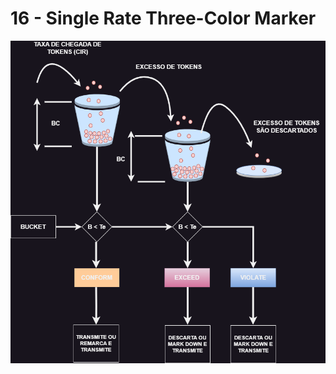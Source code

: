 # 16 - Single Rate Three-Color Marker

![THREE-COLOR](Imagens/Single_rate_three_colors._marker.png) <br></br>

